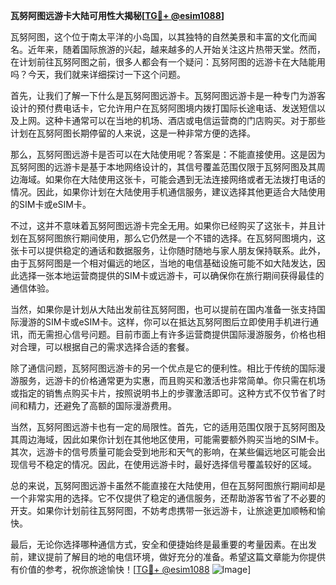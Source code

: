 **瓦努阿图远游卡大陆可用性大揭秘[[TG💪+ @esim1088](https://t.me/s/esim1088)]**

瓦努阿图，这个位于南太平洋的小岛国，以其独特的自然美景和丰富的文化而闻名。近年来，随着国际旅游的兴起，越来越多的人开始关注这片热带天堂。然而，在计划前往瓦努阿图之前，很多人都会有一个疑问：瓦努阿图的远游卡在大陆能用吗？今天，我们就来详细探讨一下这个问题。

首先，让我们了解一下什么是瓦努阿图远游卡。瓦努阿图远游卡是一种专门为游客设计的预付费电话卡，它允许用户在瓦努阿图境内拨打国际长途电话、发送短信以及上网。这种卡通常可以在当地的机场、酒店或电信运营商的门店购买。对于那些计划在瓦努阿图长期停留的人来说，这是一种非常方便的选择。

那么，瓦努阿图远游卡是否可以在大陆使用呢？答案是：不能直接使用。这是因为瓦努阿图的远游卡是基于本地网络设计的，其信号覆盖范围仅限于瓦努阿图及其周边海域。如果你在大陆使用这张卡，可能会遇到无法连接网络或者无法拨打电话的情况。因此，如果你计划在大陆使用手机通信服务，建议选择其他更适合大陆使用的SIM卡或eSIM卡。

不过，这并不意味着瓦努阿图远游卡完全无用。如果你已经购买了这张卡，并且计划在瓦努阿图旅行期间使用，那么它仍然是一个不错的选择。在瓦努阿图境内，这张卡可以提供稳定的通话和数据服务，让你随时随地与家人朋友保持联系。此外，由于瓦努阿图是一个相对偏远的地区，当地的电信基础设施可能不如大陆发达，因此选择一张本地运营商提供的SIM卡或远游卡，可以确保你在旅行期间获得最佳的通信体验。

当然，如果你是计划从大陆出发前往瓦努阿图，也可以提前在国内准备一张支持国际漫游的SIM卡或eSIM卡。这样，你可以在抵达瓦努阿图后立即使用手机进行通讯，而无需担心信号问题。目前市面上有许多运营商提供国际漫游服务，价格也相对合理，可以根据自己的需求选择合适的套餐。

除了通信问题，瓦努阿图远游卡的另一个优点是它的便利性。相比于传统的国际漫游服务，远游卡的价格通常更为实惠，而且购买和激活也非常简单。你只需在机场或指定的销售点购买卡片，按照说明书上的步骤激活即可。这种方式不仅节省了时间和精力，还避免了高额的国际漫游费用。

当然，瓦努阿图远游卡也有一定的局限性。首先，它的适用范围仅限于瓦努阿图及其周边海域，因此如果你计划在其他地区使用，可能需要额外购买当地的SIM卡。其次，远游卡的信号质量可能会受到地形和天气的影响，在某些偏远地区可能会出现信号不稳定的情况。因此，在使用远游卡时，最好选择信号覆盖较好的区域。

总的来说，瓦努阿图远游卡虽然不能直接在大陆使用，但在瓦努阿图旅行期间却是一个非常实用的选择。它不仅提供了稳定的通信服务，还帮助游客节省了不必要的开支。如果你计划前往瓦努阿图，不妨考虑携带一张远游卡，让旅途更加顺畅和愉快。

最后，无论你选择哪种通信方式，安全和便捷始终是最重要的考量因素。在出发前，建议提前了解目的地的电信环境，做好充分的准备。希望这篇文章能为你提供有价值的参考，祝你旅途愉快！[[TG💪+ @esim1088](https://t.me/s/esim1088) ![Image](https://i.postimg.cc/4NQfJmqS/Snipaste-2025-05-13-00-14-12.png)]